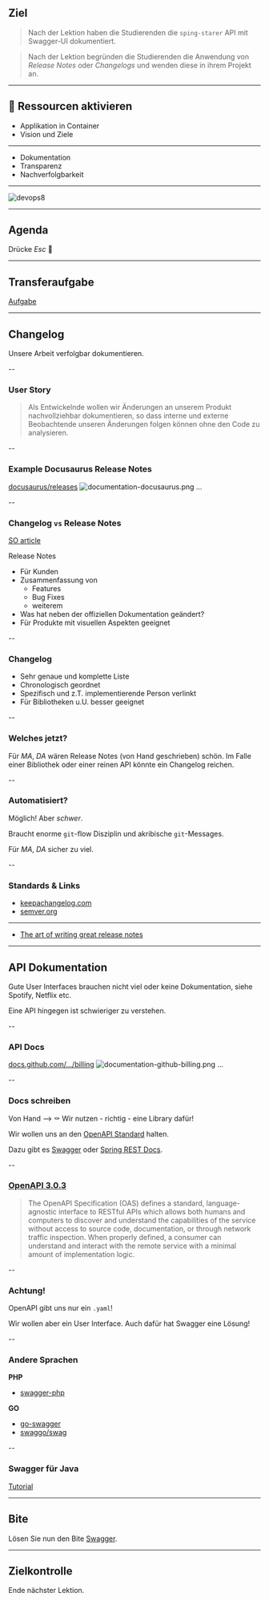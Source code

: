 ## Ziel

> Nach der Lektion haben die Studierenden die `sping-starer` API mit Swagger-UI dokumentiert.

> Nach der Lektion begründen die Studierenden die Anwendung von _Release Notes_ oder _Changelogs_ und wenden diese in ihrem Projekt an.

---

## 🎒 Ressourcen aktivieren

- Applikation in Container
- Vision und Ziele
---
- Dokumentation
- Transparenz
- Nachverfolgbarkeit
---
![devops8](assets/devops8.png)

---

## Agenda

Drücke _Esc_ 🔘

---

## Transferaufgabe

[Aufgabe](/swdt/docs/tasks/database)

---

## Changelog

Unsere Arbeit verfolgbar dokumentieren.

--

### User Story
> Als Entwickelnde wollen wir Änderungen an unserem Produkt nachvollziehbar dokumentieren, so dass interne und externe Beobachtende unseren Änderungen folgen können ohne den Code zu analysieren.

--

### Example Docusaurus Release Notes
[docusaurus/releases](https://github.com/facebook/docusaurus/releases)
![documentation-docusaurus.png](assets/documentation-docusaurus.png)
...

--

### Changelog `vs` Release Notes
[SO article](https://stackoverflow.com/questions/51621400/what-is-difference-between-release-notes-and-changelog)

Release Notes
- Für Kunden
- Zusammenfassung von
  + Features
  + Bug Fixes
  + weiterem
- Was hat neben der offiziellen Dokumentation geändert?
- Für Produkte mit visuellen Aspekten geeignet

--

### Changelog
- Sehr genaue und komplette Liste
- Chronologisch geordnet
- Spezifisch und z.T. implementierende Person verlinkt
- Für Bibliotheken u.U. besser geeignet

--

### Welches jetzt?

Für _MA_, _DA_ wären Release Notes (von Hand geschrieben) schön. Im Falle einer Bibliothek oder einer reinen API könnte ein Changelog reichen.

--

### Automatisiert?
Möglich! Aber _schwer_.

Braucht enorme `git`-flow Disziplin und akribische `git`-Messages.

Für _MA_, _DA_ sicher zu viel.

--

### Standards & Links
- [keepachangelog.com](https://keepachangelog.com/en/1.0.0/)
- [semver.org](https://semver.org/)
---
- [The art of writing great release notes](https://uxdesign.cc/the-art-of-writing-great-release-notes-6607e22efae1)

---

## API Dokumentation

Gute User Interfaces brauchen nicht viel oder keine Dokumentation, siehe Spotify, Netflix etc.

Eine API hingegen ist schwieriger zu verstehen.

--

### API Docs
[docs.github.com/.../billing](https://docs.github.com/en/rest/reference/billing)
![documentation-github-billing.png](assets/documentation-github-billing.png)
...

-- 

### Docs schreiben

Von Hand --> ⚰️
Wir nutzen - richtig - eine Library dafür!

Wir wollen uns an den [OpenAPI Standard](https://swagger.io/specification/) halten.

Dazu gibt es [Swagger](https://swagger.io/) oder [Spring REST Docs](https://spring.io/projects/spring-restdocs#overview).

--

### [OpenAPI 3.0.3](https://swagger.io/specification/)

> The OpenAPI Specification (OAS) defines a standard, language-agnostic interface to RESTful APIs which allows both humans and computers to discover and understand the capabilities of the service without access to source code, documentation, or through network traffic inspection. When properly defined, a consumer can understand and interact with the remote service with a minimal amount of implementation logic.

--

### Achtung!

OpenAPI gibt uns nur ein `.yaml`!

Wir wollen aber ein User Interface. Auch dafür hat Swagger eine Lösung!

--

### Andere Sprachen

**PHP**
- [swagger-php](https://github.com/zircote/swagger-php)

**GO**
- [go-swagger](https://github.com/go-swagger/go-swagger)
- [swaggo/swag](https://github.com/swaggo/swag)

--

### Swagger für Java
[Tutorial](https://www.baeldung.com/spring-rest-openapi-documentation)

---

## Bite
Lösen Sie nun den Bite [Swagger](/swdt/docs/tasks/bites/swagger).

---

## Zielkontrolle
Ende nächster Lektion.